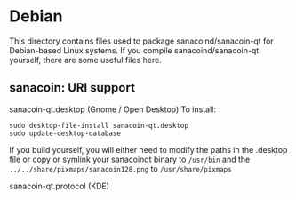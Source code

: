 
Debian
====================
This directory contains files used to package sanacoind/sanacoin-qt
for Debian-based Linux systems. If you compile sanacoind/sanacoin-qt yourself, there are some useful files here.

## sanacoin: URI support ##


sanacoin-qt.desktop  (Gnome / Open Desktop)
To install:

	sudo desktop-file-install sanacoin-qt.desktop
	sudo update-desktop-database

If you build yourself, you will either need to modify the paths in
the .desktop file or copy or symlink your sanacoinqt binary to `/usr/bin`
and the `../../share/pixmaps/sanacoin128.png` to `/usr/share/pixmaps`

sanacoin-qt.protocol (KDE)
